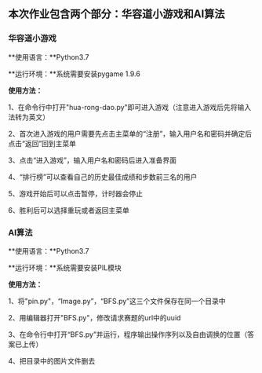 ## 本次作业包含两个部分：华容道小游戏和AI算法

### 华容道小游戏

**使用语言：**Python3.7

**运行环境：**系统需要安装pygame 1.9.6

**使用方法：**

1、在命令行中打开"hua-rong-dao.py"即可进入游戏（注意进入游戏后先将输入法转为英文）

2、首次进入游戏的用户需要先点击主菜单的“注册”，输入用户名和密码并确定后点击“返回”回到主菜单

3、点击“进入游戏”，输入用户名和密码后进入准备界面

4、“排行榜”可以查看自己的历史最佳成绩和步数前三名的用户

5、游戏开始后可以点击暂停，计时器会停止

6、胜利后可以选择重玩或者返回主菜单

### AI算法

**使用语言：**Python3.7

**运行环境：**系统需要安装PIL模块

**使用方法：**

1、将"pin.py"，“Image.py”，“BFS.py”这三个文件保存在同一个目录中

2、用编辑器打开"BFS.py"，修改请求赛题的url中的uuid

3、在命令行中打开“BFS.py”并运行，程序输出操作序列以及自由调换的位置（答案已上传）

4、把目录中的图片文件删去
